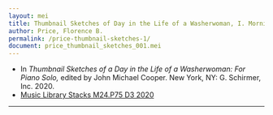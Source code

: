 ```yaml
---
layout: mei
title: Thumbnail Sketches of Day in the Life of a Washerwoman, I. Morning
author: Price, Florence B.
permalink: /price-thumbnail-sketches-1/
document: price_thumbnail_sketches_001.mei
---
```


- In *Thumbnail Sketches of a Day in the Life of a Washerwoman: For Piano Solo,* edited by John Michael Cooper. New York, NY: G. Schirmer, Inc. 2020.
- <a href="https://tufts-primo.hosted.exlibrisgroup.com/permalink/f/bnf7qa/01TUN_ALMA21275628710003851" target="_blank"> Music Library Stacks M24.P75 D3 2020</a>

---
